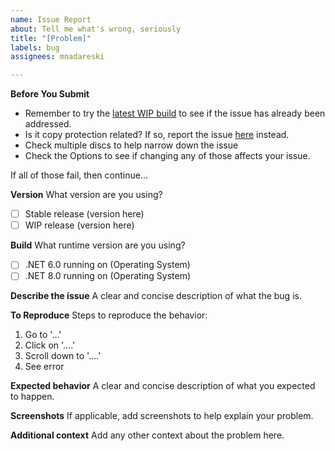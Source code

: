 ```yaml
---
name: Issue Report
about: Tell me what's wrong, seriously
title: "[Problem]"
labels: bug
assignees: mnadareski

---
```


**Before You Submit**

- Remember to try the [latest WIP build](https://ci.appveyor.com/project/mnadareski/mpf/build/artifacts) to see if the issue has already been addressed.
- Is it copy protection related? If so, report the issue [here](https://github.com/SabreTools/BinaryObjectScanner/issues) instead.
- Check multiple discs to help narrow down the issue
- Check the Options to see if changing any of those affects your issue.

If all of those fail, then continue...

**Version**
What version are you using?

- [ ] Stable release (version here)
- [ ] WIP release (version here)

**Build**
What runtime version are you using?

- [ ] .NET 6.0 running on (Operating System)
- [ ] .NET 8.0 running on (Operating System)

**Describe the issue**
A clear and concise description of what the bug is.

**To Reproduce**
Steps to reproduce the behavior:

1. Go to '...'
2. Click on '....'
3. Scroll down to '....'
4. See error

**Expected behavior**
A clear and concise description of what you expected to happen.

**Screenshots**
If applicable, add screenshots to help explain your problem.

**Additional context**
Add any other context about the problem here.

